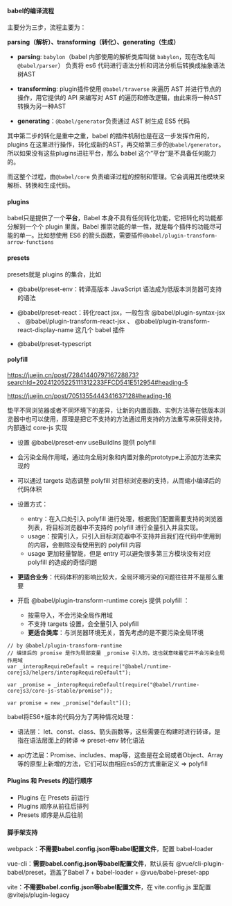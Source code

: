 #### babel的编译流程

主要分为三步，流程主要为：

**parsing（解析）、transforming（转化）、generating（生成）**

- **parsing**: `babylon`（babel 内部使用的解析类库叫做 `babylon`，现在改名叫`@babel/parser`） 负责将 es6 代码进行语法分析和词法分析后转换成抽象语法树AST

- **transforming**: plugin插件使用 `@babel/traverse` 来遍历 AST 并进行节点的操作，用它提供的 API 来编写对 AST 的遍历和修改逻辑，由此来将一种AST转换为另一种AST

- **generating**：`@babel/generator`负责通过 AST 树生成 ES5 代码

其中第二步的转化是重中之重，babel 的插件机制也是在这一步发挥作用的，plugins 在这里进行操作，转化成新的AST，再交给第三步的`@babel/generator`。 所以如果没有这些plugins进驻平台，那么 babel 这个“平台”是不具备任何能力的。

而这整个过程，由`@babel/core` 负责编译过程的控制和管理。它会调用其他模块来解析、转换和生成代码。



#### plugins

babel只是提供了一个**平台**，Babel 本身不具有任何转化功能，它把转化的功能都分解到一个个 plugin 里面。Babel 推崇功能的单一性，就是每个插件的功能尽可能的单一。比如想使用 ES6 的箭头函数，需要插件`@babel/plugin-transform-arrow-functions`



#### presets

presets就是 plugins 的集合，比如

- @babel/preset-env：转译高版本 JavaScript 语法成为低版本浏览器可支持的语法

- @babel/preset-react：转化react jsx，一般包含 @babel/plugin-syntax-jsx 、 @babel/plugin-transform-react-jsx 、 @babel/plugin-transform-react-display-name 这几个 babel 插件

- @babel/preset-typescript

  

#### polyfill

https://juejin.cn/post/7284144079716728873?searchId=20241205225111312233FFCD541E512954#heading-5

https://juejin.cn/post/7051355444341637128#heading-16

垫平不同浏览器或者不同环境下的差异，让新的内置函数、实例方法等在低版本浏览器中也可以使用，原理是把它不支持的方法通过用支持的方法重写来获得支持，内部通过 core-js 实现

-  设置 @babel/preset-env useBuildIns 提供 polyfill
  - 会污染全局作用域，通过向全局对象和内置对象的prototype上添加方法来实现的
  - 可以通过 targets 动态调整 polyfill 对目标浏览器的支持，从而缩小编译后的代码体积
  - 设置方式：
    - entry：在入口处引入 polyfill 进行处理，根据我们配置需要支持的浏览器列表，将目标浏览器中不支持的 polyfill 进行全量引入并且实现。
    - usage：按需引入，只引入目标浏览器中不支持并且我们在代码中使用到的内容，会剔除没有使用到的 polyfill 内容
    - usage 更加轻量智能，但是 entry 可以避免很多第三方模块没有对应 polyfill 的造成的奇怪问题
  - **更适合业务**：代码体积的影响比较大，全局环境污染的问题往往并不是那么重要

- 开启 @babel/plugin-transform-runtime  corejs 提供 polyfill ：
  - 按需导入，不会污染全局作用域
  - 不支持 targets 设置，会全量引入 polyfill
  - **更适合类库**：与浏览器环境无关，首先考虑的是不要污染全局环境

```
// by @babel/plugin-transform-runtime 
// 编译后的 promise 是作为局部变量 _promise 引入的，这也就意味着它并不会污染全局作用域
var _interopRequireDefault = require("@babel/runtime-corejs3/helpers/interopRequireDefault");

var _promise = _interopRequireDefault(require("@babel/runtime-corejs3/core-js-stable/promise"));

var promise = new _promise["default"]();
```



babel将ES6+版本的代码分为了两种情况处理：

- 语法层： let、const、class、箭头函数等，这些需要在构建时进行转译，是指在语法层面上的转译 => preset-env 转化语法

- api方法层：Promise、includes、map等，这些是在全局或者Object、Array等的原型上新增的方法，它们可以由相应es5的方式重新定义 => polyfill

  

#### Plugins 和 Presets 的运行顺序

- Plugins 在 Presets 前运行
- Plugins 顺序从前往后排列
- Presets 顺序是从后往前



#### 脚手架支持

webpack：**不需要babel.config.json等babel配置文件**，配置 babel-loader

vue-cli：**需要babel.config.json等babel配置文件**，默认装有 @vue/cli-plugin-babel/preset，涵盖了Babel 7 + babel-loader + @vue/babel-preset-app

vite：**不需要babel.config.json等babel配置文件**，在 vite.config.js 里配置 @vitejs/plugin-legacy
